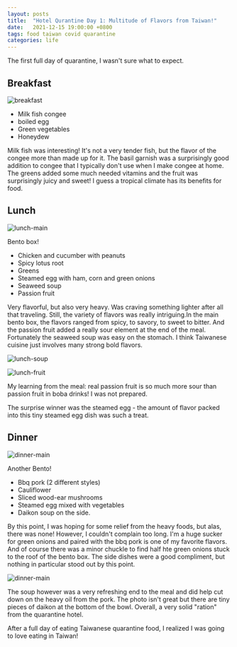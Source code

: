 ```yaml
---
layout: posts
title:  "Hotel Qurantine Day 1: Multitude of Flavors from Taiwan!"
date:   2021-12-15 19:00:00 +0800
tags: food taiwan covid quarantine
categories: life
---
```


The first full day of quarantine, I wasn't sure what to expect.

## Breakfast

![breakfast](/assets/taiwan_2021/day1_meal1.jpg)

* Milk fish congee
* boiled egg
* Green vegetables
* Honeydew

Milk fish was interesting! It's not a very tender fish, but the flavor of the congee
more than made up for it. The basil garnish was a surprisingly good addition to congee
that I typically don't use when I make congee at home. The greens added some much needed
vitamins and the fruit was surprisingly juicy and sweet! I guess a tropical climate has
its benefits for food.

## Lunch

![lunch-main](/assets/taiwan_2021/day1_meal2a.jpg)

Bento box!
* Chicken and cucumber with peanuts
* Spicy lotus root
* Greens
* Steamed egg with ham, corn and green onions
* Seaweed soup
* Passion fruit

Very flavorful, but also very heavy. Was craving something lighter after all that
traveling. Still, the variety of flavors was really intriguing.In the main bento box,
the flavors ranged from spicy, to savory, to sweet to bitter. And the passion fruit
added a really sour element at the end of the meal. Fortunately the seaweed soup was
easy on the stomach. I think Taiwanese cuisine just involves many strong bold flavors.


![lunch-soup](/assets/taiwan_2021/day1_meal2b.jpg)

![lunch-fruit](/assets/taiwan_2021/day1_meal2c.jpg)

My learning from the meal: real passion fruit is so much more sour than passion fruit in
boba drinks! I was not prepared.

The surprise winner was the steamed egg - the amount of flavor packed into this tiny
steamed egg dish was such a treat.

## Dinner

![dinner-main](/assets/taiwan_2021/day1_meal3a.jpg)

Another Bento!
* Bbq pork (2 different styles)
* Cauliflower
* Sliced wood-ear mushrooms
* Steamed egg mixed with vegetables
* Daikon soup on the side.

By this point, I was hoping for some relief from the heavy foods, but alas, there was
none! However, I couldn't complain too long. I'm a huge sucker for green onions and
paired with the bbq pork is one of my favorite flavors. And of course there was a minor
chuckle to find half hte green onions stuck to the roof of the bento box. The side
dishes were a good compliment, but nothing in particular stood out by this point.


![dinner-main](/assets/taiwan_2021/day1_meal3b.jpg)

The soup however was a very refreshing end to the meal and did help cut down on the
heavy oil from the pork. The photo isn't great but there are tiny pieces of daikon at
the bottom of the bowl. Overall, a very solid "ration" from the quarantine hotel.

After a full day of eating Taiwanese quarantine food, I realized I was going to love
eating in Taiwan!

